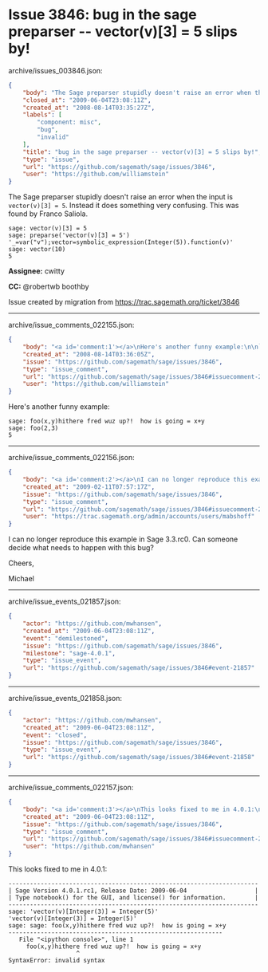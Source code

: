 # Issue 3846: bug in the sage preparser -- vector(v)[3] = 5 slips by!

archive/issues_003846.json:
```json
{
    "body": "The Sage preparser stupidly doesn't raise an error when the input is `vector(v)[3] = 5`.  Instead\nit does something very confusing.    This was found by Franco Saliola.\n\n```\nsage: vector(v)[3] = 5\nsage: preparse('vector(v)[3] = 5')\n'_=var(\"v\");vector=symbolic_expression(Integer(5)).function(v)'\nsage: vector(10)\n5\n```\n\n**Assignee:** cwitty\n\n**CC:**  @robertwb boothby\n\nIssue created by migration from https://trac.sagemath.org/ticket/3846\n\n",
    "closed_at": "2009-06-04T23:08:11Z",
    "created_at": "2008-08-14T03:35:27Z",
    "labels": [
        "component: misc",
        "bug",
        "invalid"
    ],
    "title": "bug in the sage preparser -- vector(v)[3] = 5 slips by!",
    "type": "issue",
    "url": "https://github.com/sagemath/sage/issues/3846",
    "user": "https://github.com/williamstein"
}
```
The Sage preparser stupidly doesn't raise an error when the input is `vector(v)[3] = 5`.  Instead
it does something very confusing.    This was found by Franco Saliola.

```
sage: vector(v)[3] = 5
sage: preparse('vector(v)[3] = 5')
'_=var("v");vector=symbolic_expression(Integer(5)).function(v)'
sage: vector(10)
5
```

**Assignee:** cwitty

**CC:**  @robertwb boothby

Issue created by migration from https://trac.sagemath.org/ticket/3846





---

archive/issue_comments_022155.json:
```json
{
    "body": "<a id='comment:1'></a>\nHere's another funny example:\n\n```\nsage: foo(x,y)hithere fred wuz up?!  how is going = x+y\nsage: foo(2,3)\n5\n```",
    "created_at": "2008-08-14T03:36:05Z",
    "issue": "https://github.com/sagemath/sage/issues/3846",
    "type": "issue_comment",
    "url": "https://github.com/sagemath/sage/issues/3846#issuecomment-22155",
    "user": "https://github.com/williamstein"
}
```

<a id='comment:1'></a>
Here's another funny example:

```
sage: foo(x,y)hithere fred wuz up?!  how is going = x+y
sage: foo(2,3)
5
```



---

archive/issue_comments_022156.json:
```json
{
    "body": "<a id='comment:2'></a>\nI can no longer reproduce this example in Sage 3.3.rc0. Can someone decide what needs to happen with this bug?\n\nCheers,\n\nMichael",
    "created_at": "2009-02-11T07:57:17Z",
    "issue": "https://github.com/sagemath/sage/issues/3846",
    "type": "issue_comment",
    "url": "https://github.com/sagemath/sage/issues/3846#issuecomment-22156",
    "user": "https://trac.sagemath.org/admin/accounts/users/mabshoff"
}
```

<a id='comment:2'></a>
I can no longer reproduce this example in Sage 3.3.rc0. Can someone decide what needs to happen with this bug?

Cheers,

Michael



---

archive/issue_events_021857.json:
```json
{
    "actor": "https://github.com/mwhansen",
    "created_at": "2009-06-04T23:08:11Z",
    "event": "demilestoned",
    "issue": "https://github.com/sagemath/sage/issues/3846",
    "milestone": "sage-4.0.1",
    "type": "issue_event",
    "url": "https://github.com/sagemath/sage/issues/3846#event-21857"
}
```



---

archive/issue_events_021858.json:
```json
{
    "actor": "https://github.com/mwhansen",
    "created_at": "2009-06-04T23:08:11Z",
    "event": "closed",
    "issue": "https://github.com/sagemath/sage/issues/3846",
    "type": "issue_event",
    "url": "https://github.com/sagemath/sage/issues/3846#event-21858"
}
```



---

archive/issue_comments_022157.json:
```json
{
    "body": "<a id='comment:3'></a>\nThis looks fixed to me in 4.0.1:\n\n```\n----------------------------------------------------------------------\n| Sage Version 4.0.1.rc1, Release Date: 2009-06-04                   |\n| Type notebook() for the GUI, and license() for information.        |\n----------------------------------------------------------------------\nsage: 'vector(v)[Integer(3)] = Integer(5)'\n'vector(v)[Integer(3)] = Integer(5)'\nsage: sage: foo(x,y)hithere fred wuz up?!  how is going = x+y\n------------------------------------------------------------\n   File \"<ipython console>\", line 1\n     foo(x,y)hithere fred wuz up?!  how is going = x+y\n                   ^\nSyntaxError: invalid syntax\n\n```",
    "created_at": "2009-06-04T23:08:11Z",
    "issue": "https://github.com/sagemath/sage/issues/3846",
    "type": "issue_comment",
    "url": "https://github.com/sagemath/sage/issues/3846#issuecomment-22157",
    "user": "https://github.com/mwhansen"
}
```

<a id='comment:3'></a>
This looks fixed to me in 4.0.1:

```
----------------------------------------------------------------------
| Sage Version 4.0.1.rc1, Release Date: 2009-06-04                   |
| Type notebook() for the GUI, and license() for information.        |
----------------------------------------------------------------------
sage: 'vector(v)[Integer(3)] = Integer(5)'
'vector(v)[Integer(3)] = Integer(5)'
sage: sage: foo(x,y)hithere fred wuz up?!  how is going = x+y
------------------------------------------------------------
   File "<ipython console>", line 1
     foo(x,y)hithere fred wuz up?!  how is going = x+y
                   ^
SyntaxError: invalid syntax

```
